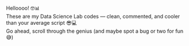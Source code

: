 Helloooo! 🤓📊  
These are my Data Science Lab codes — clean, commented, and cooler than your average script 😎💻  
Go ahead, scroll through the genius (and maybe spot a bug or two for fun 😅)
